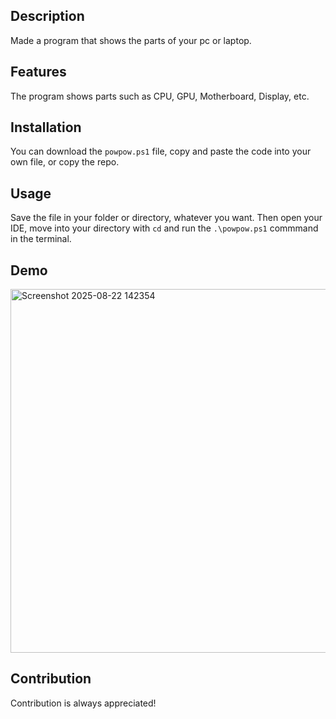 ## Description
Made a program that shows the parts of your pc or laptop.

## Features
The program shows parts such as CPU, GPU, Motherboard, Display, etc.

## Installation
You can download the `powpow.ps1` file, copy and paste the code into your own file, or copy the repo.

## Usage
Save the file in your folder or directory, whatever you want. Then open your IDE, move into your directory with `cd` and run the `.\powpow.ps1` commmand in the terminal.

## Demo
<img width="734" height="582" alt="Screenshot 2025-08-22 142354" src="https://github.com/user-attachments/assets/d40bd4f1-e8b9-4222-b594-b38fe76b4f1f" />

## Contribution
Contribution is always appreciated!
